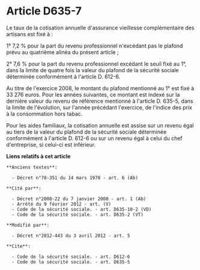 # Article D635-7

Le taux de la cotisation annuelle d'assurance vieillesse complémentaire des artisans est fixé à : 

1° 7,2 % pour la part du revenu professionnel n'excédant pas le plafond prévu au quatrième alinéa du présent article ; 

2° 7,6 % pour la part du revenu professionnel excédant le seuil fixé au 1°, dans la limite de quatre fois la valeur du
plafond de la sécurité sociale déterminée conformément à l'article D. 612-6. 

Au titre de l'exercice 2008, le montant du plafond mentionné au 1° est fixé à 33 276 euros. Pour les années suivantes, ce
montant est indexé sur la dernière valeur du revenu de référence mentionné à l'article D. 635-5, dans la limite de
l'évolution, sur l'année précédant l'exercice, de l'indice des prix à la consommation hors tabac. 

Pour les aides familiaux, la cotisation annuelle est assise sur un revenu égal au tiers de la valeur du plafond de la
sécurité sociale déterminée conformément à l'article D. 612-6 ou sur un revenu égal à celui du chef d'entreprise, si celui-ci
est inférieur.

**Liens relatifs à cet article**

	**Anciens textes**:

	  - Décret n°78-351 du 14 mars 1978 - art. 6 (Ab)

	**Cité par**:

	  - Décret n°2008-22 du 7 janvier 2008 - art. 1 (Ab)
	  - Arrêté du 9 février 2012 - art. (V)
	  - Code de la sécurité sociale. - art. D635-10-2 (VD)
	  - Code de la sécurité sociale. - art. D635-2 (VT)

	**Modifié par**:

	  - Décret n°2012-443 du 3 avril 2012 - art. 5

	**Cite**:

	  - Code de la sécurité sociale. - art. D612-6
	  - Code de la sécurité sociale. - art. D635-5
